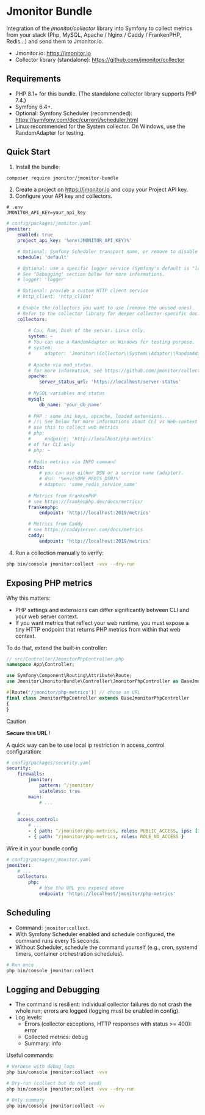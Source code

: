 # Jmonitor Bundle

Integration of the *jmonitor/collector* library into Symfony to collect metrics from your stack (Php, MySQL, Apache / Nginx / Caddy / FrankenPHP, Redis...) and send them to Jmonitor.io.

- Jmonitor.io: https://jmonitor.io
- Collector library (standalone): https://github.com/jmonitor/collector

## Requirements
- PHP 8.1+ for this bundle. (The standalone collector library supports PHP 7.4.)
- Symfony 6.4+.
- Optional: Symfony Scheduler (recommended): https://symfony.com/doc/current/scheduler.html 
- Linux recommended for the System collector. On Windows, use the RandomAdapter for testing.

## Quick Start

1) Install the bundle:

```bash
composer require jmonitor/jmonitor-bundle
```

2) Create a project on https://jmonitor.io and copy your Project API key.
3) Configure your API key and collectors.


```dotenv
# .env
JMONITOR_API_KEY=your_api_key
```

```yaml
# config/packages/jmonitor.yaml
jmonitor:
    enabled: true
    project_api_key: '%env(JMONITOR_API_KEY)%'

    # Optional: Symfony Scheduler transport name, or remove to disable scheduling.
    schedule: 'default'

    # Optional: use a specific logger service (Symfony's default is "logger").
    # See "Debugging" section below for more informations.
    # logger: 'logger'

    # Optional: provide a custom HTTP client service
    # http_client: 'http_client'
    
    # Enable the collectors you want to use (remove the unused ones).
    # Refer to the collector library for deeper collector-specific doc: https://github.com/jmonitor/collector
    collectors:
        
        # Cpu, Ram, Disk of the server. Linux only.
        system: ~
        # You can use a RandomAdapter on Windows for testing purpose.
        # system:
        #     adapter: 'Jmonitor\\Collector\\System\\Adapter\\RandomAdapter'
        
        # Apache via mod_status.
        # for more information, see https://github.com/jmonitor/collector?tab=readme-ov-file#apache
        apache:
            server_status_url: 'https://localhost/server-status'  
        
        # MySQL variables and status
        mysql:
            db_name: 'your_db_name'
            
        # PHP : some ini keys, opcache, loaded extensions... 
        # /!\ See below for more informations about CLI vs Web-context metrics
        # use this to collect web metrics
        # php: 
        #     endpoint: 'http://localhost/php-metrics'
        # of for CLI only
        # php: ~
        
        # Redis metrics via INFO command
        redis:
            # you can use either DSN or a service name (adapter). 
            # dsn: '%env(SOME_REDIS_DSN)%'
            # adapter: 'some_redis_service_name'
            
        # Metrics from FrankenPHP
        # see https://frankenphp.dev/docs/metrics/ 
        frankenphp:
            endpoint: 'http://localhost:2019/metrics'

        # Metrics from Caddy
        # see https://caddyserver.com/docs/metrics
        caddy:
            endpoint: 'http://localhost:2019/metrics'
```
4) Run a collection manually to verify:
```bash
php bin/console jmonitor:collect -vvv --dry-run
```

## Exposing PHP metrics

Why this matters:
- PHP settings and extensions can differ significantly between CLI and your web server context.
- If you want metrics that reflect your web runtime, you must expose a tiny HTTP endpoint that returns PHP metrics from within that web context.

To do that, extend the built‑in controller: 

```php
// src/Controller/JmonitorPhpController.php
namespace App\Controller;

use Symfony\Component\Routing\Attribute\Route;
use Jmonitor\JmonitorBundle\Controller\JmonitorPhpController as BaseJmonitorPhpController;

#[Route('/jmonitor/php-metrics')] // chose an URL
final class JmonitorPhpController extends BaseJmonitorPhpController
{
}
```
> [!CAUTION]
>
> **Secure this URL** !

A quick way can be to use local ip restriction in access_control configuration:
```yaml
# config/packages/security.yaml
security:
    firewalls:
        jmonitor:
            pattern: ^/jmonitor/
            stateless: true
        main:
            # ...
    
    # ...
    access_control:
        # ...
        - { path: ^/jmonitor/php-metrics, roles: PUBLIC_ACCESS, ips: [127.0.0.1, 10.0.0.0/8, ::1, 192.168.0.0/24] }
        - { path: ^/jmonitor/php-metrics, roles: ROLE_NO_ACCESS }
```

Wire it in your bundle config
```yaml
# config/packages/jmonitor.yaml
jmonitor:
    # ...
    collectors:
        php:
            # Use the URL you exposed above
            endpoint: 'https://localhost/jmonitor/php-metrics'
```

## Scheduling

- Command: `jmonitor:collect`.
- With Symfony Scheduler enabled and schedule configured, the command runs every 15 seconds.
- Without Scheduler, schedule the command yourself (e.g., cron, systemd timers, container orchestration schedules).

```bash
# Run once
php bin/console jmonitor:collect
```

## Logging and Debugging
- The command is resilient: individual collector failures do not crash the whole run; errors are logged (logging must be enabled in config).
- Log levels:
    - Errors (collector exceptions, HTTP responses with status >= 400): error
    - Collected metrics: debug
    - Summary: info

Useful commands:
```bash
# Verbose with debug logs
php bin/console jmonitor:collect -vvv

# Dry-run (collect but do not send)
php bin/console jmonitor:collect -vvv --dry-run

# Only summary
php bin/console jmonitor:collect -vv
```
